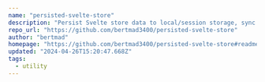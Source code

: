 ```yaml
---
name: "persisted-svelte-store"
description: "Persist Svelte store data to local/session storage, sync across tabs."
repo_url: "https://github.com/bertmad3400/persisted-svelte-store"
author: "bertmad"
homepage: "https://github.com/bertmad3400/persisted-svelte-store#readme"
updated: "2024-04-26T15:20:47.668Z"
tags: 
  - utility
---
```

